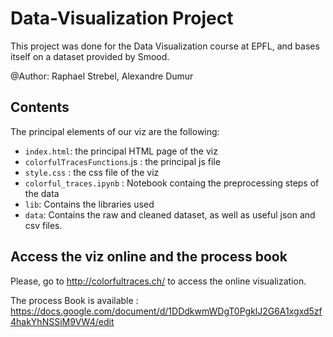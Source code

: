 # Data-Visualization Project
This project was done for the Data Visualization course at EPFL, and bases itself on a dataset provided by Smood.

@Author: Raphael Strebel, Alexandre Dumur




## Contents

The principal elements of our viz are the following:

 - `index.html`: the principal HTML page of the viz
 - `colorfulTracesFunctions`.js : the principal js file
 - `style.css` : the css file of the viz
 - `colorful_traces.ipynb` : Notebook containg the preprocessing steps of the data  
 - `lib`: Contains the libraries used
 - `data`: Contains the raw and cleaned dataset, as well as useful json and csv files.



## Access the viz online and the process book

Please, go to http://colorfultraces.ch/ to access the online visualization.

The process Book is available :
https://docs.google.com/document/d/1DDdkwmWDgT0PgklJ2G6A1xgxd5zf4hakYhNSSiM9VW4/edit